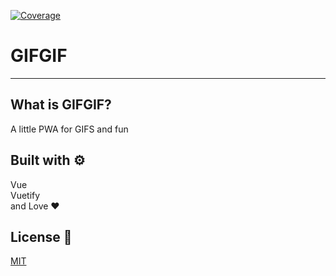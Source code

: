 [![Coverage](https://github.com/UweStolz/gifgif/coverage/badge-statements.svg)](https://github.com/UweStolz/gifgif/coverage/badge-statements.svg)
# GIFGIF

---

## What is GIFGIF?

A little PWA for GIFS and fun

## Built with ⚙️

 Vue  
 Vuetify  
 and Love ❤️

## License 📜

[MIT](LICENSE.md)
